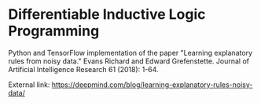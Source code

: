 # Differentiable Inductive Logic Programming

Python and TensorFlow implementation of the paper "Learning explanatory rules from noisy data." Evans Richard and Edward Grefenstette. Journal of Artificial Intelligence Research 61 (2018): 1-64.

External link: https://deepmind.com/blog/learning-explanatory-rules-noisy-data/
